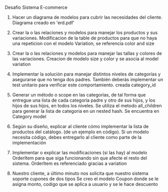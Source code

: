 Desafio Sistema E-commerce

1. Hacer un diagrama de modelos para cubrir las necesidades del cliente.
    Diagrama creado en 'erd.pdf'
2. Crear la o las relaciones y modelos para manejar los productos y sus variaciones.
    Modificacion de la table de productos para que no haya una repeticion con el modelo Variation, se referencia color and size
3. Crear la o las relaciones y modelos para manejar las tallas y colores de las variaciones.
    Creacion de modelo size y color y se asocia al model variation
4. Implementar la solución para manejar distintos niveles de categorías y asegurarse que no tenga dos padres. También deberás implementar un test unitario para verificar este comportamiento.
    creada category_id
5. Generar un método o scope en las categorías, de tal forma que entregue una lista de cada categoría padre y otro de sus hijos, y los hijos de sus hijos, en todos los niveles.
    Se utiliza el metodo all_children para generar la lista de categoria en un nested hash. Se encuentra en Category model
6. Según su diseño, explicar al cliente cómo implementar la lista de productos del catálogo. (de un ejemplo en código). Si un modelo necesita código, debes entregarlo al cliente como parte de la implementación


7. Implementar o explicar las modificaciones (si las hay) al modelo OrderItem para que
siga funcionando sin que afecte el resto del sistema.
    OrderItem es referenciado gracias a variation
8. Nuestro cliente, a último minuto nos solicita que nuestro sistema soporte cupones de dos tipos
    Se creo el modelo Coupon donde se le asigna monto, codigo que se aplica a usuario y se le hace descuento